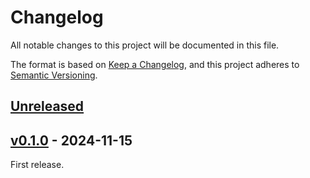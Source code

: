 # Changelog

All notable changes to this project will be documented in this file.

The format is based on [Keep a Changelog](https://keepachangelog.com/en/1.1.0/),
and this project adheres to [Semantic Versioning](https://semver.org/spec/v2.0.0.html).

## [Unreleased]

## [v0.1.0] - 2024-11-15

First release.

[Unreleased]: https://github.com/Hermanverschooten/typst/compare/v0.1.0...HEAD
[v0.1.0]: https://github.com/Hermanverschooten/typst/releases/tag/v0.1.0


